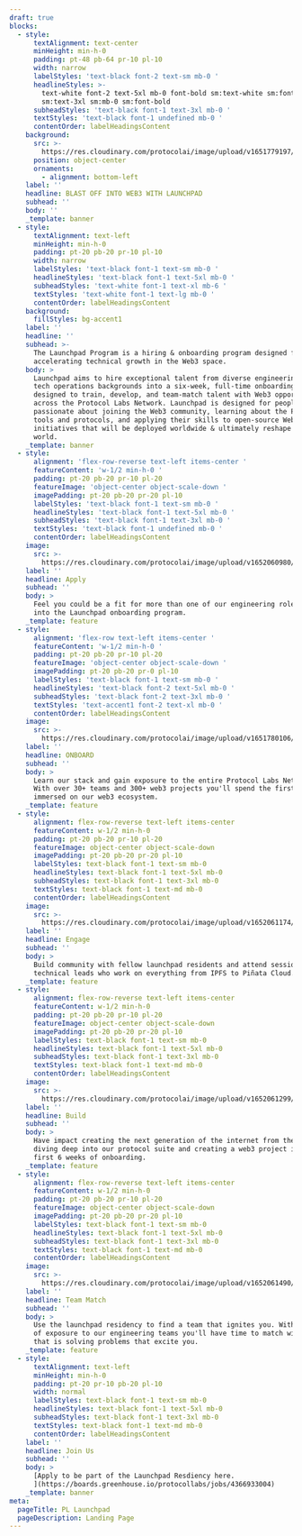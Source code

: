```yaml
---
draft: true
blocks:
  - style:
      textAlignment: text-center
      minHeight: min-h-0
      padding: pt-48 pb-64 pr-10 pl-10
      width: narrow
      labelStyles: 'text-black font-2 text-sm mb-0 '
      headlineStyles: >-
        text-white font-2 text-5xl mb-0 font-bold sm:text-white sm:font-2
        sm:text-3xl sm:mb-0 sm:font-bold
      subheadStyles: 'text-black font-1 text-3xl mb-0 '
      textStyles: 'text-black font-1 undefined mb-0 '
      contentOrder: labelHeadingsContent
    background:
      src: >-
        https://res.cloudinary.com/protocolai/image/upload/v1651779197/pl-launchpad/Karla-under-4-LPW_qldyrv.jpg
      position: object-center
      ornaments:
        - alignment: bottom-left
    label: ''
    headline: BLAST OFF INTO WEB3 WITH LAUNCHPAD
    subhead: ''
    body: ''
    _template: banner
  - style:
      textAlignment: text-left
      minHeight: min-h-0
      padding: pt-20 pb-20 pr-10 pl-10
      width: narrow
      labelStyles: 'text-black font-1 text-sm mb-0 '
      headlineStyles: 'text-black font-1 text-5xl mb-0 '
      subheadStyles: 'text-white font-1 text-xl mb-6 '
      textStyles: 'text-white font-1 text-lg mb-0 '
      contentOrder: labelHeadingsContent
    background:
      fillStyles: bg-accent1
    label: ''
    headline: ''
    subhead: >-
      The Launchpad Program is a hiring & onboarding program designed for
      accelerating technical growth in the Web3 space.
    body: >
      Launchpad aims to hire exceptional talent from diverse engineering and
      tech operations backgrounds into a six-week, full-time onboarding program
      designed to train, develop, and team-match talent with Web3 opportunities
      across the Protocol Labs Network. Launchpad is designed for people who are
      passionate about joining the Web3 community, learning about the PL Network
      tools and protocols, and applying their skills to open-source Web3
      initiatives that will be deployed worldwide & ultimately reshape our
      world.
    _template: banner
  - style:
      alignment: 'flex-row-reverse text-left items-center '
      featureContent: 'w-1/2 min-h-0 '
      padding: pt-20 pb-20 pr-10 pl-20
      featureImage: 'object-center object-scale-down '
      imagePadding: pt-20 pb-20 pr-20 pl-10
      labelStyles: 'text-black font-1 text-sm mb-0 '
      headlineStyles: 'text-black font-1 text-5xl mb-0 '
      subheadStyles: 'text-black font-1 text-3xl mb-0 '
      textStyles: 'text-black font-1 undefined mb-0 '
      contentOrder: labelHeadingsContent
    image:
      src: >-
        https://res.cloudinary.com/protocolai/image/upload/v1652060980/Protocol118_wtlg0d.jpg
    label: ''
    headline: Apply
    subhead: ''
    body: >
      Feel you could be a fit for more than one of our engineering roles? Apply
      into the Launchpad onboarding program.
    _template: feature
  - style:
      alignment: 'flex-row text-left items-center '
      featureContent: 'w-1/2 min-h-0 '
      padding: pt-20 pb-20 pr-10 pl-20
      featureImage: 'object-center object-scale-down '
      imagePadding: pt-20 pb-20 pr-0 pl-10
      labelStyles: 'text-black font-1 text-sm mb-0 '
      headlineStyles: 'text-black font-2 text-5xl mb-0 '
      subheadStyles: 'text-black font-2 text-3xl mb-0 '
      textStyles: 'text-accent1 font-2 text-xl mb-0 '
      contentOrder: labelHeadingsContent
    image:
      src: >-
        https://res.cloudinary.com/protocolai/image/upload/v1651780106/pl-launchpad/Sticky-Stock-Photo-1-p-1600_yxp5ts.jpg
    label: ''
    headline: ONBOARD
    subhead: ''
    body: >
      Learn our stack and gain exposure to the entire Protocol Labs Network.
      With over 30+ teams and 300+ web3 projects you'll spend the first 6 weeks
      immersed on our web3 ecosystem.
    _template: feature
  - style:
      alignment: flex-row-reverse text-left items-center
      featureContent: w-1/2 min-h-0
      padding: pt-20 pb-20 pr-10 pl-20
      featureImage: object-center object-scale-down
      imagePadding: pt-20 pb-20 pr-20 pl-10
      labelStyles: text-black font-1 text-sm mb-0
      headlineStyles: text-black font-1 text-5xl mb-0
      subheadStyles: text-black font-1 text-3xl mb-0
      textStyles: text-black font-1 text-md mb-0
      contentOrder: labelHeadingsContent
    image:
      src: >-
        https://res.cloudinary.com/protocolai/image/upload/v1652061174/Engage_Launchpad_Photo_ajgttc.jpg
    label: ''
    headline: Engage
    subhead: ''
    body: >
      Build community with fellow launchpad residents and attend sessions with
      technical leads who work on everything from IPFS to Piñata Cloud.&#x20;
    _template: feature
  - style:
      alignment: flex-row-reverse text-left items-center
      featureContent: w-1/2 min-h-0
      padding: pt-20 pb-20 pr-10 pl-20
      featureImage: object-center object-scale-down
      imagePadding: pt-20 pb-20 pr-20 pl-10
      labelStyles: text-black font-1 text-sm mb-0
      headlineStyles: text-black font-1 text-5xl mb-0
      subheadStyles: text-black font-1 text-3xl mb-0
      textStyles: text-black font-1 text-md mb-0
      contentOrder: labelHeadingsContent
    image:
      src: >-
        https://res.cloudinary.com/protocolai/image/upload/v1652061299/Build_Launchpad_Photo_iilipe.jpg
    label: ''
    headline: Build
    subhead: ''
    body: >
      Have impact creating the next generation of the internet from the start by
      diving deep into our protocol suite and creating a web3 project in your
      first 6 weeks of onboarding.
    _template: feature
  - style:
      alignment: flex-row-reverse text-left items-center
      featureContent: w-1/2 min-h-0
      padding: pt-20 pb-20 pr-10 pl-20
      featureImage: object-center object-scale-down
      imagePadding: pt-20 pb-20 pr-20 pl-10
      labelStyles: text-black font-1 text-sm mb-0
      headlineStyles: text-black font-1 text-5xl mb-0
      subheadStyles: text-black font-1 text-3xl mb-0
      textStyles: text-black font-1 text-md mb-0
      contentOrder: labelHeadingsContent
    image:
      src: >-
        https://res.cloudinary.com/protocolai/image/upload/v1652061490/Team-Match-p-500_bmljm6.jpg
    label: ''
    headline: Team Match
    subhead: ''
    body: >
      Use the launchpad residency to find a team that ignites you. With 6 weeks
      of exposure to our engineering teams you'll have time to match with a team
      that is solving problems that excite you.
    _template: feature
  - style:
      textAlignment: text-left
      minHeight: min-h-0
      padding: pt-20 pr-10 pb-20 pl-10
      width: normal
      labelStyles: text-black font-1 text-sm mb-0
      headlineStyles: text-black font-1 text-5xl mb-0
      subheadStyles: text-black font-1 text-3xl mb-0
      textStyles: text-black font-1 text-md mb-0
      contentOrder: labelHeadingsContent
    label: ''
    headline: Join Us
    subhead: ''
    body: >
      [Apply to be part of the Launchpad Resdiency here.
      ](https://boards.greenhouse.io/protocollabs/jobs/4366933004)
    _template: banner
meta:
  pageTitle: PL Launchpad
  pageDescription: Landing Page
---
```


